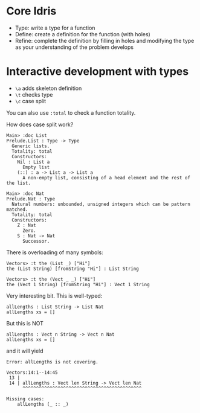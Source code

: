 # Core Idris

- Type: write a type for a function
- Define: create a definition for the function (with holes)
- Refine: complete the definition by filling in holes and modifying the
  type as your understanding of the problem develops

# Interactive development with types

- `\a` adds skeleton definition
- `\t` checks type
- `\c` case split

You can also use `:total` to check a function totality.

How does case split work?

```
Main> :doc List
Prelude.List : Type -> Type
  Generic lists.
  Totality: total
  Constructors:
    Nil : List a
      Empty list
    (::) : a -> List a -> List a
      A non-empty list, consisting of a head element and the rest of the list.

Main> :doc Nat
Prelude.Nat : Type
  Natural numbers: unbounded, unsigned integers which can be pattern matched.
  Totality: total
  Constructors:
    Z : Nat
      Zero.
    S : Nat -> Nat
      Successor.
```

There is overloading of many symbols:

```
Vectors> :t the (List _) ["Hi"]
the (List String) [fromString "Hi"] : List String

Vectors> :t the (Vect _ _) ["Hi"]
the (Vect 1 String) [fromString "Hi"] : Vect 1 String
```

Very interesting bit. This is well-typed:

```
allLengths : List String -> List Nat
allLengths xs = []
```

But this is NOT

```
allLengths : Vect n String -> Vect n Nat
allLengths xs = []
```

and it will yield

```
Error: allLengths is not covering.

Vectors:14:1--14:45
 13 |
 14 | allLengths : Vect len String -> Vect len Nat
      ^^^^^^^^^^^^^^^^^^^^^^^^^^^^^^^^^^^^^^^^^^^^

Missing cases:
    allLengths (_ :: _)
```
